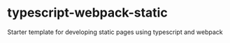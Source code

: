# typescript-webpack-static
Starter template for developing static pages using typescript and webpack
